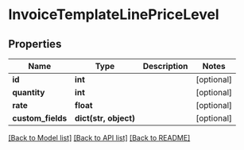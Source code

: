 # InvoiceTemplateLinePriceLevel

## Properties
Name | Type | Description | Notes
------------ | ------------- | ------------- | -------------
**id** | **int** |  | [optional] 
**quantity** | **int** |  | [optional] 
**rate** | **float** |  | [optional] 
**custom_fields** | **dict(str, object)** |  | [optional] 

[[Back to Model list]](../README.md#documentation-for-models) [[Back to API list]](../README.md#documentation-for-api-endpoints) [[Back to README]](../README.md)


